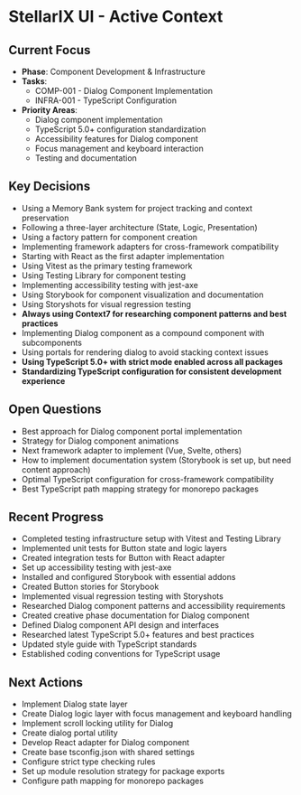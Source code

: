 # StellarIX UI - Active Context

## Current Focus
- **Phase**: Component Development & Infrastructure
- **Tasks**: 
  - COMP-001 - Dialog Component Implementation
  - INFRA-001 - TypeScript Configuration
- **Priority Areas**: 
  - Dialog component implementation
  - TypeScript 5.0+ configuration standardization
  - Accessibility features for Dialog component
  - Focus management and keyboard interaction
  - Testing and documentation

## Key Decisions
- Using a Memory Bank system for project tracking and context preservation
- Following a three-layer architecture (State, Logic, Presentation)
- Using a factory pattern for component creation
- Implementing framework adapters for cross-framework compatibility
- Starting with React as the first adapter implementation
- Using Vitest as the primary testing framework
- Using Testing Library for component testing
- Implementing accessibility testing with jest-axe
- Using Storybook for component visualization and documentation
- Using Storyshots for visual regression testing
- **Always using Context7 for researching component patterns and best practices**
- Implementing Dialog component as a compound component with subcomponents
- Using portals for rendering dialog to avoid stacking context issues
- **Using TypeScript 5.0+ with strict mode enabled across all packages**
- **Standardizing TypeScript configuration for consistent development experience**

## Open Questions
- Best approach for Dialog component portal implementation
- Strategy for Dialog component animations
- Next framework adapter to implement (Vue, Svelte, others)
- How to implement documentation system (Storybook is set up, but need content approach)
- Optimal TypeScript configuration for cross-framework compatibility
- Best TypeScript path mapping strategy for monorepo packages

## Recent Progress
- Completed testing infrastructure setup with Vitest and Testing Library
- Implemented unit tests for Button state and logic layers
- Created integration tests for Button with React adapter
- Set up accessibility testing with jest-axe
- Installed and configured Storybook with essential addons
- Created Button stories for Storybook
- Implemented visual regression testing with Storyshots
- Researched Dialog component patterns and accessibility requirements
- Created creative phase documentation for Dialog component
- Defined Dialog component API design and interfaces
- Researched latest TypeScript 5.0+ features and best practices
- Updated style guide with TypeScript standards
- Established coding conventions for TypeScript usage

## Next Actions
- Implement Dialog state layer
- Create Dialog logic layer with focus management and keyboard handling
- Implement scroll locking utility for Dialog
- Create dialog portal utility
- Develop React adapter for Dialog component
- Create base tsconfig.json with shared settings
- Configure strict type checking rules
- Set up module resolution strategy for package exports
- Configure path mapping for monorepo packages 